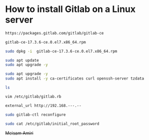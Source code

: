 # How to install Gitlab on a Linux server

```bash
https://packages.gitlab.com/gitlab/gitlab-ce
```
```bash
gitlab-ce-17.3.6-ce.0.el7.x86_64.rpm
```
```bash
sudo dpkg -i  gitlab-ce-17.3.6-ce.0.el7.x86_64.rpm
```
```bash
sudo apt update
sudo apt upgrade -y
```
```bash
sudo apt upgrade -y
sudo apt install -y ca-certificates curl openssh-server tzdata
```
```bash
ls
```
```bash
vim /etc/gitlab/gitlab.rb
```
```bash
external_url http://192.168.---.--
```
```bash
sudo gitlab-ctl reconfigure
```
```bash
sudo cat /etc/gitlab/initial_root_password
```
~~Meisam Amiri~~
